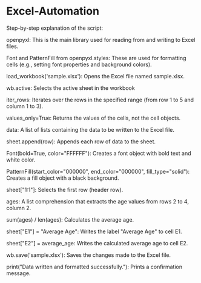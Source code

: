 # Excel-Automation

Step-by-step explanation of the script:

openpyxl: This is the main library used for reading from and writing to Excel files.

Font and PatternFill from openpyxl.styles: These are used for formatting cells (e.g., setting font properties and background colors).

load_workbook('sample.xlsx'): Opens the Excel file named sample.xlsx.

wb.active: Selects the active sheet in the workbook

iter_rows: Iterates over the rows in the specified range (from row 1 to 5 and column 1 to 3).

values_only=True: Returns the values of the cells, not the cell objects.

data: A list of lists containing the data to be written to the Excel file.

sheet.append(row): Appends each row of data to the sheet.

Font(bold=True, color="FFFFFF"): Creates a font object with bold text and white color.

PatternFill(start_color="000000", end_color="000000", fill_type="solid"): Creates a fill object with a black background.

sheet["1:1"]: Selects the first row (header row).

ages: A list comprehension that extracts the age values from rows 2 to 4, column 2.

sum(ages) / len(ages): Calculates the average age.

sheet["E1"] = "Average Age": Writes the label "Average Age" to cell E1.

sheet["E2"] = average_age: Writes the calculated average age to cell E2.

wb.save('sample.xlsx'): Saves the changes made to the Excel file.

print("Data written and formatted successfully."): Prints a confirmation message.
